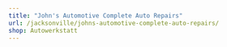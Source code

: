 ```yaml
---
title: "John's Automotive Complete Auto Repairs"
url: /jacksonville/johns-automotive-complete-auto-repairs/
shop: Autowerkstatt
---
```

